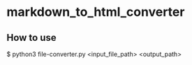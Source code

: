 # markdown_to_html_converter

## How to use

$ python3 file-converter.py <input_file_path> <output_path>
